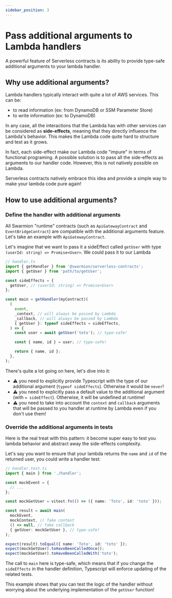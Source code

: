 ```yaml
---
sidebar_position: 3
---
```


# Pass additional arguments to Lambda handlers

A powerful feature of Serverless contracts is its ability to provide type-safe additional arguments to your lambda handler.

## Why use additional arguments?

Lambda handlers typically interact with quite a lot of AWS services. This can be:

- to read information (ex: from DynamoDB or SSM Parameter Store)
- to write information (ex: to DynamoDB)

In any case, all the interactions that the Lambda has with other services can be considered as **side-effects**, meaning that they directly influence the Lambda's behavior. This makes the Lambda code quite hard to structure and test as it grows.

In fact, each side-effect make our Lambda code "impure" in terms of functional programing. A possible solution is to pass all the side-effects as arguments to our handler code. However, this is not natively possible on Lambda.

Serverless contracts natively embrace this idea and provide a simple way to make your lambda code pure again!

## How to use additional arguments?

### Define the handler with additional arguments

All Swarmion "runtime" contracts (such as `ApiGatewayContract` and `EventBridgeContract`) are compatible with the additional arguments feature. Let's take an example with `ApiGatewayContract`.

Let's imagine that we want to pass it a sideEffect called `getUser` with type `(userId: string) => Promise<User>`. We could pass it to our Lambda

```ts
// handler.ts
import { getHandler } from '@swarmion/serverless-contracts';
import { getUser } from 'path/to/getUser';

const sideEffects = {
  getUser, // (userId: string) => Promise<User>
};

const main = getHandler(myContract)(
  (
    event,
    _context, // will always be passed by Lambda
    _callback, // will always be passed by Lambda
    { getUser }: typeof sideEffects = sideEffects,
  ) => {
    const user = await getUser('toto'); // type-safe!

    const { name, id } = user; // type-safe!

    return { name, id };
  },
);
```

There's quite a lot going on here, let's dive into it:

- ⚠️ you need to explicitly provide Typescript with the type of our additional argument (`typeof sideEffects`). Otherwise it would be `never`!
- ⚠️ you need to explicitly pass a default value to the additional argument (with `= sideEffect`). Otherwise, it will be undefined at runtime!
- ⚠️ you need to take into account the `context` and `callback` arguments that will be passed to you handler at runtime by Lambda even if you don't use them!

### Override the additional arguments in tests

Here is the real treat with this pattern: it become super easy to test you lambda behavior and abstract away the side-effects complexity.

Let's say you want to ensure that your lambda returns the `name` and `id` of the returned user, you could write a handler test:

```ts
// handler.test.ts
import { main } from './handler';

const mockEvent = {
  // ...
};

const mockGetUser = vitest.fn(() => ({ name: 'Toto', id: 'toto' }));

const result = await main(
  mockEvent,
  mockContext, // fake context
  () => null, // fake callback
  { getUser: mockGetUser }, // type-safe!
);

expect(result).toEqual({ name: 'Toto', id: 'toto' });
expect(mockGetUser).toHaveBeenCalledOnce();
expect(mockGetUser).toHaveBeenCalledWith('toto');
```

The call to `main` here is type-safe, which means that if you change the `sideEffects` in the handler definition, Typescript will enforce updating of the related tests.

This example shows that you can test the logic of the handler without worrying about the underlying implementation of the `getUser` function!
